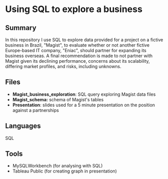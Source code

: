 # Using SQL to explore a business

## Summary
In this repository I use SQL to explore data provided for a project on a fictive business in Brazil, "Magist", to evaluate whether or not another fictive Europe-based IT company, "Eniac", should partner for expanding its business overseas. A final recommendation is made to not partner with Magist given its declining performance, concerns about its scalability, differing market profiles, and risks, including unknowns. 

## Files
- **Magist_business_exploration**: SQL query exploring Magist data files
- **Magist_schema:** schema of Magist's tables
- **Presentation**: slides used for a 5 minute presentation on the position against a partnerships

## Languages
SQL

## Tools
- MySQLWorkbench (for analysing with SQL)
- Tableau Public (for creating graph in presentation)
